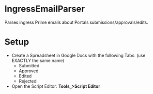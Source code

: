 # IngressEmailParser
Parses ingress Prime emails about Portals submissions/approvals/edits.

# Setup
* Create a Spreadsheet in Google Docs with the following Tabs: (use EXACTLY the same name)
  * Submitted
  * Approved
  * Edited
  * Rejected
* Open the Script Editor: **Tools_>Script Editor**
